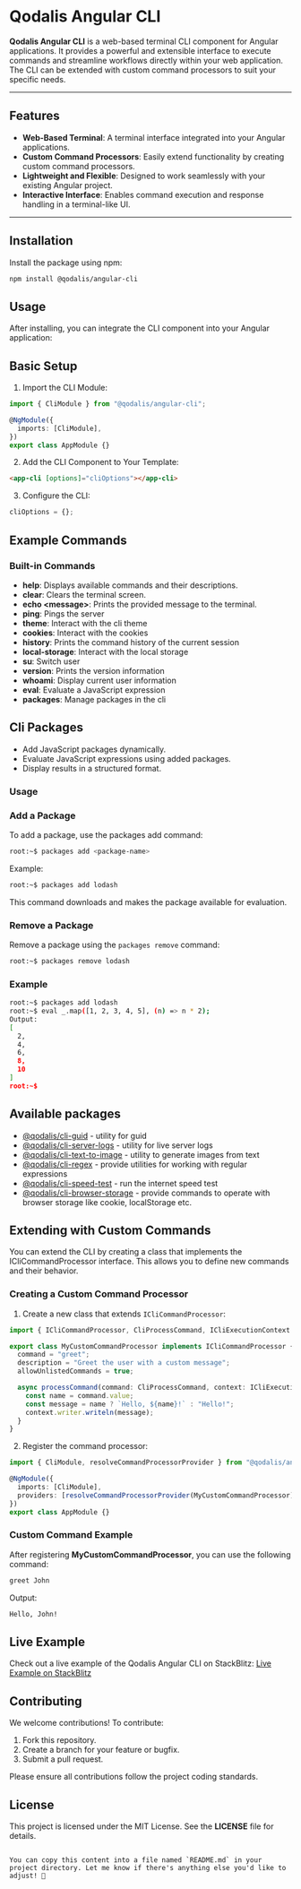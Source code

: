 # Qodalis Angular CLI

**Qodalis Angular CLI** is a web-based terminal CLI component for Angular applications. It provides a powerful and extensible interface to execute commands and streamline workflows directly within your web application. The CLI can be extended with custom command processors to suit your specific needs.

---

## Features

- **Web-Based Terminal**: A terminal interface integrated into your Angular applications.
- **Custom Command Processors**: Easily extend functionality by creating custom command processors.
- **Lightweight and Flexible**: Designed to work seamlessly with your existing Angular project.
- **Interactive Interface**: Enables command execution and response handling in a terminal-like UI.

---

## Installation

Install the package using npm:

```bash
npm install @qodalis/angular-cli
```

## Usage

After installing, you can integrate the CLI component into your Angular application:

## Basic Setup

1. Import the CLI Module:

```typescript
import { CliModule } from "@qodalis/angular-cli";

@NgModule({
  imports: [CliModule],
})
export class AppModule {}
```

2. Add the CLI Component to Your Template:

```html
<app-cli [options]="cliOptions"></app-cli>
```

3. Configure the CLI:

```typescript
cliOptions = {};
```

## Example Commands

### Built-in Commands

- **help**: Displays available commands and their descriptions.
- **clear**: Clears the terminal screen.
- **echo \<message\>**: Prints the provided message to the terminal.
- **ping**: Pings the server
- **theme**: Interact with the cli theme
- **cookies**: Interact with the cookies
- **history**: Prints the command history of the current session
- **local-storage**: Interact with the local storage
- **su**: Switch user
- **version**: Prints the version information
- **whoami**: Display current user information
- **eval**: Evaluate a JavaScript expression
- **packages**: Manage packages in the cli

## Cli Packages

- Add JavaScript packages dynamically.
- Evaluate JavaScript expressions using added packages.
- Display results in a structured format.

### Usage

### Add a Package

To add a package, use the packages add command:

```bash
root:~$ packages add <package-name>
```

Example:

```bash
root:~$ packages add lodash
```

This command downloads and makes the package available for evaluation.

### Remove a Package

Remove a package using the `packages remove` command:

```bash
root:~$ packages remove lodash
```

### Example

```bash
root:~$ packages add lodash
root:~$ eval _.map([1, 2, 3, 4, 5], (n) => n * 2);
Output:
[
  2,
  4,
  6,
  8,
  10
]
root:~$
```

## Available packages

- [@qodalis/cli-guid](https://www.npmjs.com/package/@qodalis/cli-guid) - utility for guid
- [@qodalis/cli-server-logs](https://www.npmjs.com/package/@qodalis/cli-server-logs) - utility for live server logs
- [@qodalis/cli-text-to-image](https://www.npmjs.com/package/@qodalis/cli-text-to-image) - utility to generate images from text
- [@qodalis/cli-regex](https://www.npmjs.com/package/@qodalis/cli-regex) - provide utilities for working with regular expressions
- [@qodalis/cli-speed-test](https://www.npmjs.com/package/@qodalis/cli-speed-test) - run the internet speed test
- [@qodalis/cli-browser-storage](https://www.npmjs.com/package/@qodalis/cli-browser-storage) - provide commands to operate with browser storage like cookie, localStorage etc.

## Extending with Custom Commands

You can extend the CLI by creating a class that implements the ICliCommandProcessor interface. This allows you to define new commands and their behavior.

### Creating a Custom Command Processor

1. Create a new class that extends `ICliCommandProcessor`:

```typescript
import { ICliCommandProcessor, CliProcessCommand, ICliExecutionContext } from "@qodalis/angular-cli";

export class MyCustomCommandProcessor implements ICliCommandProcessor {
  command = "greet";
  description = "Greet the user with a custom message";
  allowUnlistedCommands = true;

  async processCommand(command: CliProcessCommand, context: ICliExecutionContext): Promise<void> {
    const name = command.value;
    const message = name ? `Hello, ${name}!` : "Hello!";
    context.writer.writeln(message);
  }
}
```

2. Register the command processor:

```typescript
import { CliModule, resolveCommandProcessorProvider } from "@qodalis/angular-cli";

@NgModule({
  imports: [CliModule],
  providers: [resolveCommandProcessorProvider(MyCustomCommandProcessor)],
})
export class AppModule {}
```

### Custom Command Example

After registering **MyCustomCommandProcessor**, you can use the following command:

```bash
greet John
```

Output:

```bash
Hello, John!
```

## Live Example

Check out a live example of the Qodalis Angular CLI on StackBlitz: [Live Example on StackBlitz](https://stackblitz.com/~/github.com/qodalis-nicolae-lupei/stackblitz-qodalis-cli-example)

## Contributing

We welcome contributions! To contribute:

1. Fork this repository.
2. Create a branch for your feature or bugfix.
3. Submit a pull request.

Please ensure all contributions follow the project coding standards.

## License

This project is licensed under the MIT License. See the **LICENSE** file for details.

```vbnet

You can copy this content into a file named `README.md` in your project directory. Let me know if there's anything else you'd like to adjust! 🚀
```
